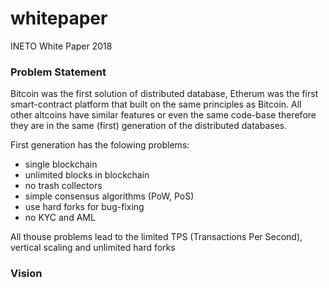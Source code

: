 # whitepaper

INETO White Paper 2018

### Problem Statement

Bitcoin was the first solution of distributed database, Etherum was the first smart-contract platform that built on the same principles as Bitcoin. All other altcoins have similar features or even the same code-base therefore they are in the same (first) generation of the distributed databases. 

First generation has the folowing problems:
* single blockchain
* unlimited blocks in blockchain
* no trash collectors
* simple consensus algorithms (PoW, PoS)
* use hard forks for bug-fixing
* no KYC and AML

All thouse problems lead to the limited TPS (Transactions Per Second), vertical scaling and unlimited hard forks

### Vision



